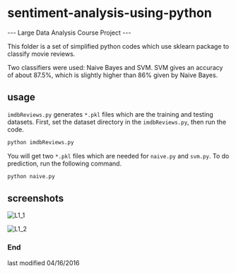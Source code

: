# sentiment-analysis-using-python
--- Large Data Analysis Course Project ---

This folder is a set of simplified python codes which use sklearn package 
to classify movie reviews.

Two classifiers were used: Naive Bayes and SVM.
SVM gives an accuracy of about 87.5%, which is slightly higher than 86% given by Naive Bayes.

## usage
`imdbReviews.py` generates `*.pkl` files which are the training and testing datasets.
First, set the dataset directory in the `imdbReviews.py`, then run the code.
```bash
python imdbReviews.py
```

You will get two `*.pkl` files which are needed for `naive.py` and `svm.py`.
To do prediction, run the following command.
```bash
python naive.py
```

## screenshots
![L1_1](https://github.com/changhuixu/sentiment-analysis-using-python/blob/master/naive/naive-demo-screenshot.png "Naive Bayes code")


![L1_2](https://github.com/changhuixu/sentiment_analysis/blob/master/demo/svm/svm-demo-screenshot.png "SVM code")

### End
last modified 04/16/2016
